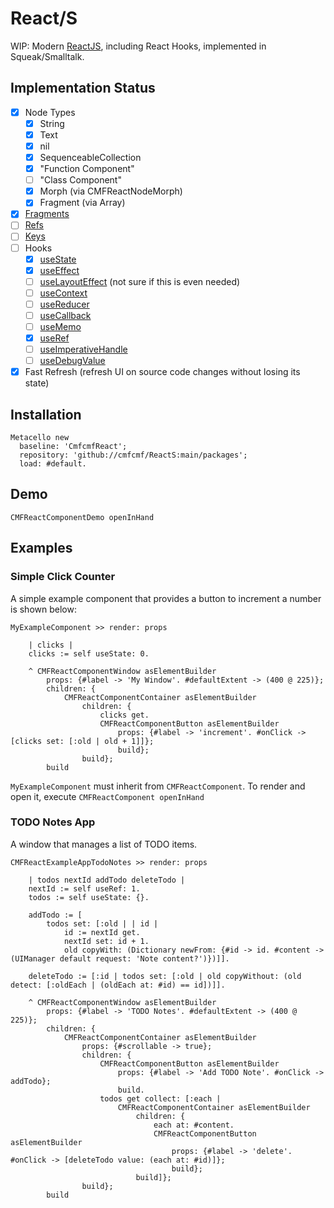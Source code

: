 # React/S

WIP: Modern [ReactJS](https://reactjs.org), including React Hooks, implemented in Squeak/Smalltalk.

## Implementation Status


- [x] Node Types
  - [x] String
  - [x] Text
  - [x] nil
  - [x] SequenceableCollection
  - [x] "Function Component"
  - [ ] "Class Component"
  - [x] Morph (via CMFReactNodeMorph)
  - [x] Fragment (via Array)
- [x] [Fragments](https://reactjs.org/docs/fragments.html)
- [ ] [Refs](https://reactjs.org/docs/refs-and-the-dom.html)
- [ ] [Keys](https://reactjs.org/docs/lists-and-keys.html)
- [ ] Hooks
  - [x] [useState](https://reactjs.org/docs/hooks-state.html)
  - [x] [useEffect](https://reactjs.org/docs/hooks-effect.html)
  - [ ] [useLayoutEffect](https://reactjs.org/docs/hooks-reference.html#uselayouteffect) (not sure if this is even needed)
  - [ ] [useContext](https://reactjs.org/docs/hooks-reference.html#usecontext)
  - [ ] [useReducer](https://reactjs.org/docs/hooks-reference.html#usereducer)
  - [ ] [useCallback](https://reactjs.org/docs/hooks-reference.html#usecallback)
  - [ ] [useMemo](https://reactjs.org/docs/hooks-reference.html#usememo)
  - [x] [useRef](https://reactjs.org/docs/hooks-reference.html#useref)
  - [ ] [useImperativeHandle](https://reactjs.org/docs/hooks-reference.html#useimperativehandle)
  - [ ] [useDebugValue](https://reactjs.org/docs/hooks-reference.html#usedebugvalue)
- [x] Fast Refresh (refresh UI on source code changes without losing its state)

## Installation

```smalltalk
Metacello new
  baseline: 'CmfcmfReact';
  repository: 'github://cmfcmf/ReactS:main/packages';
  load: #default.
```

## Demo

```smalltalk
CMFReactComponentDemo openInHand
```

## Examples

### Simple Click Counter

A simple example component that provides a button to increment a number is shown below:

```smalltalk
MyExampleComponent >> render: props

	| clicks |
	clicks := self useState: 0.
	
	^ CMFReactComponentWindow asElementBuilder
		props: {#label -> 'My Window'. #defaultExtent -> (400 @ 225)};
		children: {
			CMFReactComponentContainer asElementBuilder
				children: {
					clicks get.
					CMFReactComponentButton asElementBuilder
						props: {#label -> 'increment'. #onClick -> [clicks set: [:old | old + 1]]};
						build};
				build};
		build
```

`MyExampleComponent` must inherit from `CMFReactComponent`. To render and open it, execute `CMFReactComponent openInHand`

### TODO Notes App

A window that manages a list of TODO items.

```smalltalk
CMFReactExampleAppTodoNotes >> render: props

	| todos nextId addTodo deleteTodo |
	nextId := self useRef: 1.
	todos := self useState: {}.
	
	addTodo := [
		todos set: [:old | | id |
			id := nextId get.
			nextId set: id + 1.
			old copyWith: (Dictionary newFrom: {#id -> id. #content -> (UIManager default request: 'Note content?')})]].
	
	deleteTodo := [:id | todos set: [:old | old copyWithout: (old detect: [:oldEach | (oldEach at: #id) == id])]].
	
	^ CMFReactComponentWindow asElementBuilder
		props: {#label -> 'TODO Notes'. #defaultExtent -> (400 @ 225)};
		children: {
			CMFReactComponentContainer asElementBuilder
				props: {#scrollable -> true};
				children: {
					CMFReactComponentButton asElementBuilder
						props: {#label -> 'Add TODO Note'. #onClick -> addTodo};
						build.
					todos get collect: [:each |
						CMFReactComponentContainer asElementBuilder
							children: {
								each at: #content.
								CMFReactComponentButton asElementBuilder
									props: {#label -> 'delete'. #onClick -> [deleteTodo value: (each at: #id)]};
									build};
							build]};
				build};
		build
```
